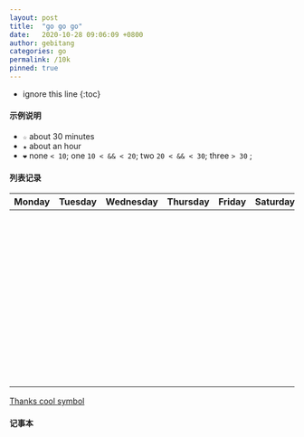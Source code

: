 ```yaml
---
layout: post
title:  "go go go"
date:   2020-10-28 09:06:09 +0800
author: gebitang
categories: go
permalink: /10k
pinned: true
---
```


* ignore this line 
{:toc}

#### 示例说明

- `☆` about 30 minutes
- `★` about an hour
- `❤` none `< 10`; one `10 < && < 20`; two `20 < && < 30`; three `> 30` ; 

#### 列表记录

|Monday|Tuesday|Wednesday|Thursday|Friday|Saturday|Sunday|Summary|
|---------|---------|---------|---------|---------|---------|---------|---------|
|||||||||
|||||||||
|||||||||
|||||||||
|||||||||
|||||||||
|||||||||
|||||||||
|||||||||
|||||||||
|||||||||
|||||||||
|||||||||
|||||||||
|||||||||
|||||||||
|||||||||
|||||||||
|||||||||
|||||||||
|||||||||
|||||||||
|||||||||
|||||||||
|||||||||
|||||||||
|||||||||
|||||||||
|||||||||
|||||||||
|||||||||
|||||||||
|||||||||
|||||||||
|||||||||
|||||||||
|||||||||
|||||||||
|||||||||
|||||||||
|||||||||
|||||||||
|||||||||
|||||||||
|||||||||
|||||||||
|||||||||
|||||||||
|||||||||
|||||||||
|||||||||
|||||||||

[Thanks cool symbol](https://coolsymbol.com/)

#### 记事本